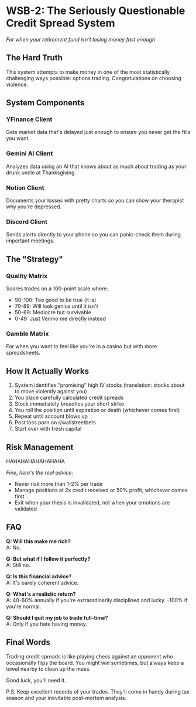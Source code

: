 # WSB-2: The Seriously Questionable Credit Spread System

*For when your retirement fund isn't losing money fast enough*

## The Hard Truth

This system attempts to make money in one of the most statistically challenging ways possible: options trading. Congratulations on choosing violence.

## System Components

### YFinance Client
Gets market data that's delayed just enough to ensure you never get the fills you want.

### Gemini AI Client
Analyzes data using an AI that knows about as much about trading as your drunk uncle at Thanksgiving.

### Notion Client
Documents your losses with pretty charts so you can show your therapist why you're depressed.

### Discord Client
Sends alerts directly to your phone so you can panic-check them during important meetings.

## The "Strategy"

### Quality Matrix
Scores trades on a 100-point scale where:
- 90-100: Too good to be true (it is)
- 70-89: Will look genius until it isn't
- 50-69: Mediocre but survivable
- 0-49: Just Venmo me directly instead

### Gamble Matrix
For when you want to feel like you're in a casino but with more spreadsheets.

## How It Actually Works

1. System identifies "promising" high IV stocks (translation: stocks about to move violently against you)
2. You place carefully calculated credit spreads
3. Stock immediately breaches your short strike
4. You roll the position until expiration or death (whichever comes first)
5. Repeat until account blows up
6. Post loss porn on r/wallstreetbets
7. Start over with fresh capital

## Risk Management

HAHAHAHAHAHAHAHA

*Fine, here's the real advice:*
- Never risk more than 1-2% per trade
- Manage positions at 2x credit received or 50% profit, whichever comes first
- Exit when your thesis is invalidated, not when your emotions are validated

## FAQ

**Q: Will this make me rich?**  
A: No.

**Q: But what if I follow it perfectly?**  
A: Still no.

**Q: Is this financial advice?**  
A: It's barely coherent advice.

**Q: What's a realistic return?**  
A: 40-60% annually if you're extraordinarily disciplined and lucky. -100% if you're normal.

**Q: Should I quit my job to trade full-time?**  
A: Only if you hate having money.

## Final Words

Trading credit spreads is like playing chess against an opponent who occasionally flips the board. You might win sometimes, but always keep a towel nearby to clean up the mess.

Good luck, you'll need it.

P.S. Keep excellent records of your trades. They'll come in handy during tax season and your inevitable post-mortem analysis. 